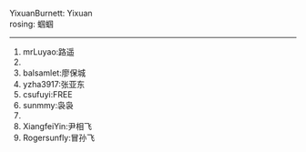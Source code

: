 YixuanBurnett: Yixuan   
rosing: 蝈蝈  

----------
1. mrLuyao:路遥  
2.  
3. balsamlet:廖保城  
4. yzha3917:张亚东     
5. csufuyi:FREE  
6. sunmmy:袅袅  
7. 
8. XiangfeiYin:尹相飞  
9. Rogersunfly:冒孙飞  
